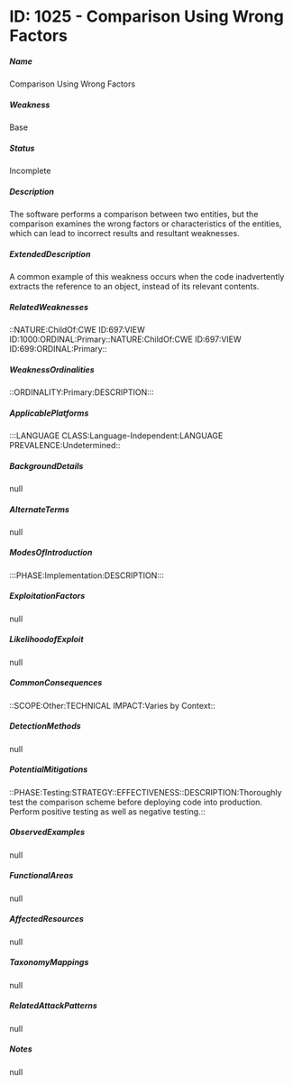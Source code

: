 # ID: 1025 - Comparison Using Wrong Factors
<h5>Name</h5>Comparison Using Wrong Factors
<h5>Weakness</h5>Base
<h5>Status</h5>Incomplete
<h5>Description</h5>The software performs a comparison between two entities, but the comparison examines the wrong factors or characteristics of the entities, which can lead to incorrect results and resultant weaknesses.
<h5>ExtendedDescription</h5>A common example of this weakness occurs when the code inadvertently extracts the reference to an object, instead of its relevant contents.
<h5>RelatedWeaknesses</h5>::NATURE:ChildOf:CWE ID:697:VIEW ID:1000:ORDINAL:Primary::NATURE:ChildOf:CWE ID:697:VIEW ID:699:ORDINAL:Primary::
<h5>WeaknessOrdinalities</h5>::ORDINALITY:Primary:DESCRIPTION:::
<h5>ApplicablePlatforms</h5>:::LANGUAGE CLASS:Language-Independent:LANGUAGE PREVALENCE:Undetermined::
<h5>BackgroundDetails</h5>null
<h5>AlternateTerms</h5>null
<h5>ModesOfIntroduction</h5>:::PHASE:Implementation:DESCRIPTION:::
<h5>ExploitationFactors</h5>null
<h5>LikelihoodofExploit</h5>null
<h5>CommonConsequences</h5>::SCOPE:Other:TECHNICAL IMPACT:Varies by Context::
<h5>DetectionMethods</h5>null
<h5>PotentialMitigations</h5>::PHASE:Testing:STRATEGY::EFFECTIVENESS::DESCRIPTION:Thoroughly test the comparison scheme before deploying code into production. Perform positive testing as well as negative testing.::
<h5>ObservedExamples</h5>null
<h5>FunctionalAreas</h5>null
<h5>AffectedResources</h5>null
<h5>TaxonomyMappings</h5>null
<h5>RelatedAttackPatterns</h5>null
<h5>Notes</h5>null

